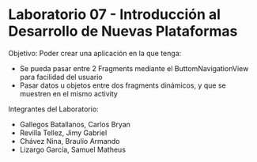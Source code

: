 # Laboratorio 07 - Introducción al Desarrollo de Nuevas Plataformas
Objetivo: Poder crear una aplicación en la que tenga:

- Se pueda pasar entre 2 Fragments mediante el ButtomNavigationView para facilidad del usuario
- Pasar datos u objetos entre dos fragments dinámicos, y que se muestren en el mismo activity


Integrantes del Laboratorio:


- Gallegos Batallanos, Carlos Bryan
- Revilla Tellez, Jimy Gabriel
- Chávez Nina, Braulio Armando
- Lizargo García, Samuel Matheus
